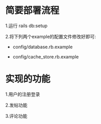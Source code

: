 # 简要部署流程

1.运行 rails db:setup

2.将下列两个example的配置文件修改好即可:

* config/database.rb.example

* config/cache_store.rb.example

# 实现的功能

1.用户的注册登录

2.发帖功能

3.评论功能
